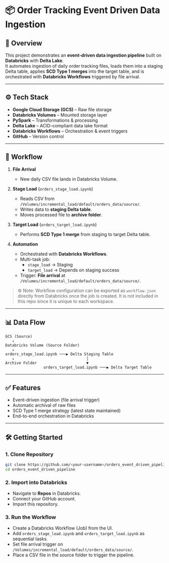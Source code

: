 # 📦 Order Tracking Event Driven Data Ingestion  

## 📌 Overview  
This project demonstrates an **event-driven data ingestion pipeline** built on **Databricks** with **Delta Lake**.  
It automates ingestion of daily order tracking files, loads them into a staging Delta table, applies **SCD Type 1 merges** into the target table, and is orchestrated with **Databricks Workflows** triggered by file arrival.  

---

## ⚙️ Tech Stack  
- **Google Cloud Storage (GCS)** – Raw file storage  
- **Databricks Volumes** – Mounted storage layer  
- **PySpark** – Transformations & processing  
- **Delta Lake** – ACID-compliant data lake format  
- **Databricks Workflows** – Orchestration & event triggers  
- **GitHub** – Version control  

---

## 🚀 Workflow  

1. **File Arrival**  
   - New daily CSV file lands in Databricks Volume.  

2. **Stage Load** (`orders_stage_load.ipynb`)  
   - Reads CSV from `/Volumes/incremental_load/default/orders_data/source/`.  
   - Writes data to **staging Delta table**.  
   - Moves processed file to **archive folder**.  

3. **Target Load** (`orders_target_load.ipynb`)  
   - Performs **SCD Type 1 merge** from staging to target Delta table.  

4. **Automation**  
   - Orchestrated with **Databricks Workflows**.  
   - Multi-task job:  
     - `stage_load` → Staging  
     - `target_load` → Depends on staging success  
   - Trigger: **File arrival** at `/Volumes/incremental_load/default/orders_data/source/`.  

> ⚙️ Note: Workflow configuration can be exported as `workflow.json` directly from Databricks once the job is created. It is not included in this repo since it is unique to each workspace.  

---

## 📊 Data Flow  

```
GCS (Source) 
   ↓
Databricks Volume (Source Folder)
   ↓
orders_stage_load.ipynb ───▶ Delta Staging Table
   ↓                                │
Archive Folder                      ▼
                 orders_target_load.ipynb ───▶ Delta Target Table
```

---

## ✅ Features  
- Event-driven ingestion (file arrival trigger)  
- Automatic archival of raw files  
- SCD Type 1 merge strategy (latest state maintained)  
- End-to-end orchestration in Databricks  

---

## 🛠️ Getting Started  

### 1. Clone Repository  
```bash
git clone https://github.com/<your-username>/orders_event_driven_pipeline.git
cd orders_event_driven_pipeline
```

### 2. Import into Databricks  
- Navigate to **Repos** in Databricks.  
- Connect your GitHub account.  
- Import this repository.  

### 3. Run the Workflow  
- Create a Databricks Workflow (Job) from the UI.  
- Add `orders_stage_load.ipynb` and `orders_target_load.ipynb` as sequential tasks.  
- Set file arrival trigger on `/Volumes/incremental_load/default/orders_data/source/`.  
- Place a CSV file in the source folder to trigger the pipeline.  

